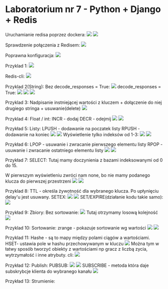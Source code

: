 # Laboratorium nr 7 -  Python + Django + Redis

Uruchamianie redisa poprzez dockera:
![](./img/1.PNG)
![](./img/2.PNG)


Sprawdzenie połączenia z Redisem:
![](./img/.PNG)

Poprawna konfiguracja:
![](./img/3.PNG)

Przyklad 1:
![](./img/4.PNG)

Redis-cli:
![](./img/5.PNG)

Przyklad 2(String):
Bez decode_responses = True:
![](./img/8.PNG)
decode_responses = True:
![](./img/6.PNG)
![](./img/7.PNG)
![](./img/9.PNG)

Przyklad 3:
Nadpisanie instniejącej wartości z kluczem + dołączenie do niej drugiego stringa + usuwanie(delete)
![](./img/10.PNG)

Przyklad 4:
Float / int:
INCR - dodaj
DECR - odejmij
![](./img/11.PNG)
![](./img/12.PNG)

Przykład 5:
Listy:
LPUSH - dodawanie na poczatek listy
RPUSH - dodawanie na koniec
![](./img/12.PNG)
![](./img/13.PNG)
Wyświetlenie tylko indeksów od 1-3:
![](./img/15.PNG)
![](./img/16.PNG)

Przykład 6:
LPOP - usuwanie i zwracanie pierwszego elementu listy
RPOP - usuwanie i zwracanie ostatniego elementu listy
![](./img/17.PNG)
![](./img/18.PNG)

Przykład 7:
SELECT:
Tutaj mamy doczynienia z bazami indeksowanymi od 0 do 15.

W pierwszym wyświetleniu zwróci nam none, bo nie mamy podanego klucza do pierwszej przestrzeni
![](./img/19.PNG)
![](./img/20.PNG)

Przyklad 8:
TTL - określa żywotność dla wybranego klucza. Po upłynięciu delay'u jest usuwany.
SETEX:
![](./img/21.PNG)
![](./img/22.PNG)
SET/EXPIRE(działanie kodu takie samo):
![](./img/23.PNG)

Przykład 9:
Zbiory:
Bez sortowanie:
![](./img/24.PNG)
Tutaj otrzymamy losową kolejność
![](./img/25.PNG)

Przyklad 10:
Sortowanie:
zrange - pokazuje sortowanie wg wartości
![](./img/26.PNG)
![](./img/27.PNG)

Przyklad 11:
Hashe - są to mapy między polami ciągów a wartościami.
HSET- ustawia pole w hashu przechowywanym w kluczu
![](./img/28.PNG)
Można tym w łatwy sposób tworzyć obiekty z wartościami np gracz z liczbą zycia, wytrzymałość i inne atrybuty.
cli:
![](./img/29.PNG)

Przykład 12:
Publish:
PUBSUB:
![](./img/30.PNG)
![](./img/31.PNG)
SUBSCRIBE - metoda która daje subskrybcje klienta do wybranego kanału
![](./img/32.PNG)

Przykład 13:
Strumienie:








